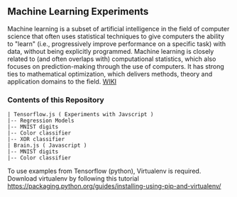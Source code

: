 ## Machine Learning Experiments

Machine learning is a subset of artificial intelligence in the field of computer science that often uses statistical techniques to give computers the ability to "learn" (i.e., progressively improve performance on a specific task) with data, without being explicitly programmed. Machine learning is closely related to (and often overlaps with) computational statistics, which also focuses on prediction-making through the use of computers. It has strong ties to mathematical optimization, which delivers methods, theory and application domains to the field. [WIKI](https://en.wikipedia.org/wiki/Machine_learning)

### Contents of this Repository

    | Tensorflow.js ( Experiments with Javscript )
    |-- Regression Models
    |-- MNIST digits
    |-- Color classifier
    |-- XOR classifier
    | Brain.js ( Javascript )
    |-- MNIST digits
    |-- Color classifier

To use examples from Tensorflow (python), Virtualenv is required. Download virtualenv by following this tutorial https://packaging.python.org/guides/installing-using-pip-and-virtualenv/
